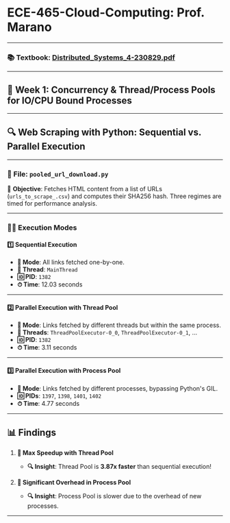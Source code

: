 # ECE-465-Cloud-Computing: Prof. Marano

---

### **📚 Textbook**: [Distributed_Systems_4-230829.pdf](https://github.com/ak2k2/ECE-465-Cloud-Computing/files/12460815/Distributed_Systems_4-230829.pdf)

---

## **📅 Week 1: Concurrency & Thread/Process Pools for IO/CPU Bound Processes**

---

## **🔍 Web Scraping with Python: Sequential vs. Parallel Execution**

---

### **📄 File: `pooled_url_download.py`**

📍 **Objective**: Fetches HTML content from a list of URLs (`urls_to_scrape_.csv`) and computes their SHA256 hash. Three regimes are timed for performance analysis.

---

### **👨‍💻 Execution Modes**

#### **1️⃣ Sequential Execution**

- **🔗 Mode**: All links fetched one-by-one.
- **🧵 Thread**: `MainThread`
- **🆔 PID**: `1382`
- **⏱ Time**: 12.03 seconds

---

#### **2️⃣ Parallel Execution with Thread Pool**

- **🔗 Mode**: Links fetched by different threads but within the same process.
- **🧵 Threads**: `ThreadPoolExecutor-0_0`, `ThreadPoolExecutor-0_1`, ...
- **🆔 PID**: `1382`
- **⏱ Time**: 3.11 seconds

---

#### **3️⃣ Parallel Execution with Process Pool**

- **🔗 Mode**: Links fetched by different processes, bypassing Python's GIL.
- **🆔 PIDs**: `1397`, `1398`, `1401`, `1402`
- **⏱ Time**: 4.77 seconds

---

## **📊 Findings**

1. **🚀 Max Speedup with Thread Pool**
   - **🔍 Insight**: Thread Pool is **3.87x faster** than sequential execution!

2. **🐌 Significant Overhead in Process Pool**
   - **🔍 Insight**: Process Pool is slower due to the overhead of new processes.

---
